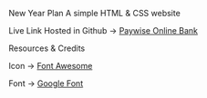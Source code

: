 New Year Plan
A simple HTML & CSS website

Live Link
Hosted in Github -> [Paywise Online Bank ](https://sujan-ahammad.github.io/Paywise-Bank-with-html-and-css/)

Resources & Credits

Icon -> [Font Awesome ](https://fontawesome.com/)

Font -> [Google Font ](https://fonts.google.com/)